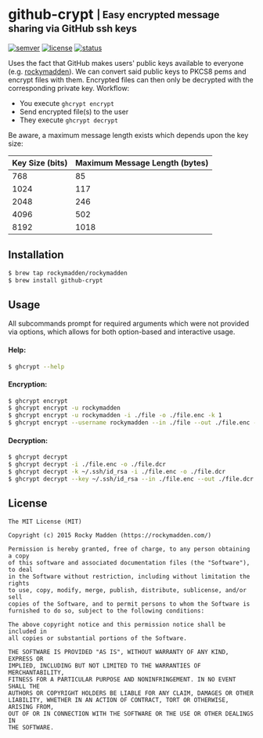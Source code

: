 # github-crypt <sub><sup>| Easy encrypted message sharing via GitHub ssh keys</sup></sub>
[![semver](http://img.shields.io/badge/semver-v0.0.0-blue.svg)](http://semver.org/)
[![license](http://img.shields.io/badge/license-mit-blue.svg)](https://opensource.org/licenses/MIT)
[![status](http://img.shields.io/badge/status-working-brightgreen.svg)](#)

Uses the fact that GitHub makes users' public keys available to everyone
(e.g. [rockymadden](https://github.com/rockymadden.keys)). We can convert said public keys to PKCS8
pems and encrypt files with them. Encrypted files can then only be decrypted with the corresponding
private key. Workflow:

* You execute `ghcrypt encrypt`
* Send encrypted file(s) to the user
* They execute `ghcrypt decrypt`

Be aware, a maximum message length exists which depends upon the key size:

| Key Size (bits) | Maximum Message Length (bytes)
| --------------- | ------------------------------
| 768             | 85
| 1024            | 117
| 2048            | 246
| 4096            | 502
| 8192            | 1018

## Installation
```bash
$ brew tap rockymadden/rockymadden
$ brew install github-crypt
```

## Usage

All subcommands prompt for required arguments which were not provided via options, which allows for
both option-based and interactive usage.

#### Help:
```bash
$ ghcrypt --help
```

#### Encryption:
```bash
$ ghcrypt encrypt
$ ghcrypt encrypt -u rockymadden
$ ghcrypt encrypt -u rockymadden -i ./file -o ./file.enc -k 1
$ ghcrypt encrypt --username rockymadden --in ./file --out ./file.enc --key 1
```

#### Decryption:
```bash
$ ghcrypt decrypt
$ ghcrypt decrypt -i ./file.enc -o ./file.dcr
$ ghcrypt decrypt -k ~/.ssh/id_rsa -i ./file.enc -o ./file.dcr
$ ghcrypt decrypt --key ~/.ssh/id_rsa --in ./file.enc --out ./file.dcr
```

## License
```
The MIT License (MIT)

Copyright (c) 2015 Rocky Madden (https://rockymadden.com/)

Permission is hereby granted, free of charge, to any person obtaining a copy
of this software and associated documentation files (the "Software"), to deal
in the Software without restriction, including without limitation the rights
to use, copy, modify, merge, publish, distribute, sublicense, and/or sell
copies of the Software, and to permit persons to whom the Software is
furnished to do so, subject to the following conditions:

The above copyright notice and this permission notice shall be included in
all copies or substantial portions of the Software.

THE SOFTWARE IS PROVIDED "AS IS", WITHOUT WARRANTY OF ANY KIND, EXPRESS OR
IMPLIED, INCLUDING BUT NOT LIMITED TO THE WARRANTIES OF MERCHANTABILITY,
FITNESS FOR A PARTICULAR PURPOSE AND NONINFRINGEMENT. IN NO EVENT SHALL THE
AUTHORS OR COPYRIGHT HOLDERS BE LIABLE FOR ANY CLAIM, DAMAGES OR OTHER
LIABILITY, WHETHER IN AN ACTION OF CONTRACT, TORT OR OTHERWISE, ARISING FROM,
OUT OF OR IN CONNECTION WITH THE SOFTWARE OR THE USE OR OTHER DEALINGS IN
THE SOFTWARE.
```
